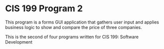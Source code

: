 # CIS 199 Program 2

This program is a forms GUI application that gathers user input and applies business logic to show and compare the price of three companies. 

This is the second of four programs written for CIS 199: Software Development

